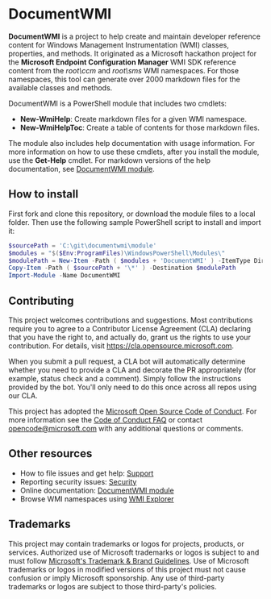 # DocumentWMI

**DocumentWMI** is a project to help create and maintain developer reference content for 
Windows Management Instrumentation (WMI) classes, properties, and methods. 
It originated as a Microsoft hackathon project for the **Microsoft Endpoint Configuration Manager** 
WMI SDK reference content from the _root\ccm_ and _root\sms_ WMI namespaces. For those namespaces, 
this tool can generate over 2000 markdown files for the available classes and methods.

DocumentWMI is a PowerShell module that includes two cmdlets:

- **New-WmiHelp**: Create markdown files for a given WMI namespace.
- **New-WmiHelpToc**: Create a table of contents for those markdown files.

The module also includes help documentation with usage information. For more information on how to use these cmdlets, after you install the module, use the **Get-Help** cmdlet. For markdown versions of the help documentation, see [DocumentWMI module](./docs/DocumentWMI.md).

## How to install

First fork and clone this repository, or download the module files to a local folder. Then use the following sample PowerShell script to install and import it:

```powershell
$sourcePath = 'C:\git\documentwmi\module'
$modules = "$($Env:ProgramFiles)\WindowsPowerShell\Modules\"
$modulePath = New-Item -Path ( $modules + 'DocumentWMI' ) -ItemType Directory
Copy-Item -Path ( $sourcePath + '\*' ) -Destination $modulePath
Import-Module -Name DocumentWMI
```

## Contributing

This project welcomes contributions and suggestions. Most contributions require you to agree to a
Contributor License Agreement (CLA) declaring that you have the right to, and actually do, grant us
the rights to use your contribution. For details, visit https://cla.opensource.microsoft.com.

When you submit a pull request, a CLA bot will automatically determine whether you need to provide
a CLA and decorate the PR appropriately (for example, status check and a comment). Simply follow the instructions
provided by the bot. You'll only need to do this once across all repos using our CLA.

This project has adopted the [Microsoft Open Source Code of Conduct](https://opensource.microsoft.com/codeofconduct/).
For more information see the [Code of Conduct FAQ](https://opensource.microsoft.com/codeofconduct/faq/) or
contact [opencode@microsoft.com](mailto:opencode@microsoft.com) with any additional questions or comments.

## Other resources

- How to file issues and get help: [Support](https://github.com/microsoft/documentwmi/blob/main/SUPPORT.md)
- Reporting security issues: [Security](https://github.com/microsoft/documentwmi/blob/main/SECURITY.md)
- Online documentation: [DocumentWMI module](./docs/DocumentWMI.md)
- Browse WMI namespaces using [WMI Explorer](https://github.com/vinaypamnani/wmie2)

## Trademarks

This project may contain trademarks or logos for projects, products, or services. Authorized use of Microsoft 
trademarks or logos is subject to and must follow 
[Microsoft's Trademark & Brand Guidelines](https://www.microsoft.com/en-us/legal/intellectualproperty/trademarks/usage/general).
Use of Microsoft trademarks or logos in modified versions of this project must not cause confusion or imply Microsoft sponsorship.
Any use of third-party trademarks or logos are subject to those third-party's policies.
